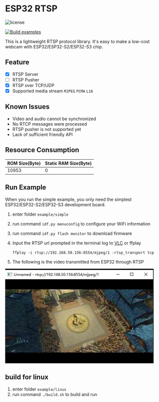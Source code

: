# ESP32 RTSP

![license](https://img.shields.io/github/license/TDA-2030/esp32-rtsp)

[![Build examples](https://github.com/TDA-2030/esp32-rtsp/actions/workflows/build.yml/badge.svg)](https://github.com/TDA-2030/esp32-rtsp/actions/workflows/build.yml)

This is a lightweight RTSP protocol library. It's easy to make a low-cost webcam with ESP32/ESP32-S2/ESP32-S3 chip.

## Feature

- [x] RTSP Server
- [ ] RTSP Pusher
- [x] RTSP over TCP/UDP
- [x] Supported media stream `MJPEG` `PCMA` `L16`

## Known Issues
- Video and audio cannot be synchronized
- No RTCP messages were processed
- RTSP pusher is not supported yet
- Lack of sufficient friendly API

## Resource Consumption

| ROM Size(Byte) | Static RAM Size(Byte) |
| -------------- | --------------------- |
| 10953          | 0                     |



## Run Example

 When you run the simple example,  you only need the simplest ESP32/ESP32-S2/ESP32-S3 development board.

1. enter folder `example/simple`
2. run command `idf.py menuconfig` to configure your WiFi information
3. run command `idf.py flash monitor` to  download firmware
4. Input the RTSP url prompted in the terminal log to [VLC](https://www.videolan.org/vlc/) or ffplay

    ``` shell
    ffplay -i rtsp://192.168.50.156:8554/mjpeg/1 -rtsp_transport tcp
    ```

5. The following is the video transmitted from ESP32 through RTSP

![video](test/video.jpg)

## build for linux

1. enter folder `example/linux`
2. run command `./build.sh` to build and run


